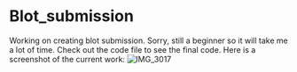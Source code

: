 # Blot_submission
Working on creating blot submission. Sorry, still a beginner so it will take me a lot of time.
Check out the code file to see the final code. Here is a screenshot of the current work: ![IMG_3017](https://github.com/user-attachments/assets/32967736-66f4-4b9d-af37-a0523dd16994)
